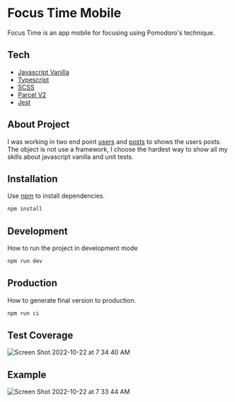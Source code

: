# Focus Time Mobile

Focus Time is an app mobile for focusing using Pomodoro's technique.

## Tech

- [Javascript Vanilla](https://www.javascript.com/)
- [Typescript](https://www.typescriptlang.org/)
- [SCSS](https://reactnative.dev/)
- [Parcel V2](https://parceljs.org/blog/v2/)
- [Jest](https://jestjs.io/)

## About Project
I was working in two end point [users](https://jsonplaceholder.typicode.com/users) and [posts](https://jsonplaceholder.typicode.com/) to shows the users posts.
The object is not use a framework, I choose the hardest way to show all my skills about javascript vanilla and unit tests.

## Installation

Use [npm](https://www.npmjs.com/) to install dependencies.

```bash
npm install
```

## Development

How to run the project in development mode

```bash
npm run dev
```

## Production

How to generate final version to production.

```bash
npm run ci
```

## Test Coverage

![Screen Shot 2022-10-22 at 7 34 40 AM](https://user-images.githubusercontent.com/49216154/197334567-7ab69992-7244-41dd-8953-77054297f196.png)

## Example

![Screen Shot 2022-10-22 at 7 33 44 AM](https://user-images.githubusercontent.com/49216154/197334531-ad1ccb18-afa4-4857-83fe-44c6ba11aad6.png)

